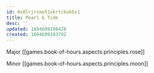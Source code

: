 ```yaml
---
id: 0s0lrjrcmo51xkrtckuk5s1
title: Pearl & Tide
desc: ''
updated: 1694699198428
created: 1694699183792
---
```

Major [[games.book-of-hours.aspects.principles.rose]]

Minor [[games.book-of-hours.aspects.principles.moon]]
